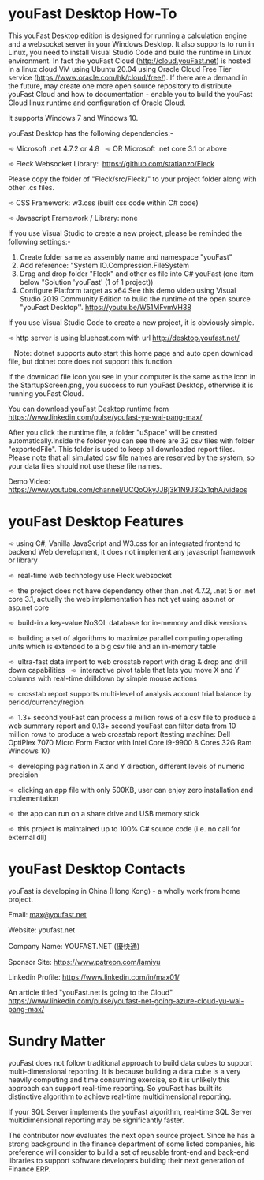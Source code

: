 # youFast Desktop How-To
This youFast Desktop edition is designed for running a calculation engine and a websocket server in your Windows Desktop. It also supports to run in Linux, you need to install Visual Studio Code and build the runtime in Linux environment. In fact the youFast Cloud (http://cloud.youFast.net) is hosted in a linux cloud VM using Ubuntu 20.04 using Oracle Cloud Free Tier service (https://www.oracle.com/hk/cloud/free/). If there are a demand in the future, may create one more open source repository to distribute youFast Cloud and how to documentation - enable you to build the youFast Cloud linux runtime and configuration of Oracle Cloud.

It supports Windows 7 and Windows 10.

youFast Desktop has the following dependencies:-

➾ Microsoft .net 4.7.2 or 4.8  
➾ OR Microsoft .net core 3.1 or above

➾ Fleck Websocket Library:  https://github.com/statianzo/Fleck

Please copy the folder of "Fleck/src/Fleck/" to your project folder along with other .cs files.

➾ CSS Framework: w3.css (built css code within C# code)

➾ Javascript Framework / Library: none

If you use Visual Studio to create a new project, please be reminded the following settings:-
1) Create folder same as assembly name and namespace "youFast"
2) Add reference: "System.IO.Compression.FileSystem
3) Drag and drop folder "Fleck" and other cs file into C# youFast (one item below "Solution 'youFast' (1 of 1 project))
4) Configure Platform target as x64
See this demo video using Visual Studio 2019 Community Edition to build the runtime of the open source "youFast Desktop''. https://youtu.be/W51MFvmVH38

If you use Visual Studio Code to create a new project, it is obviously simple.

➾ http server is using bluehost.com with url http://desktop.youfast.net/

   Note: dotnet supports auto start this home page and auto open download file, but dotnet core does not support this function.

If the download file icon you see in your computer is the same as the icon in the StartupScreen.png, you success to run youFast Desktop, otherwise it is running youFast Cloud.

You can download youFast Desktop runtime from https://www.linkedin.com/pulse/youfast-yu-wai-pang-max/

After you click the runtime file, a folder "uSpace" will be created automatically.Inside the folder you can see there are 32 csv files with folder "exportedFile". This folder is used to keep all downloaded report files. Please note that all simulated csv file names are reserved by the system, so your data files should not use these file names.

Demo Video: https://www.youtube.com/channel/UCQoQkyJJBj3k1N9J3Qx1qhA/videos

# youFast Desktop Features

➾  using C#, Vanilla JavaScript and W3.css for an integrated frontend to backend Web development, it does not implement any javascript framework or library

➾  real-time web technology use Fleck websocket

➾  the project does not have dependency other than .net 4.7.2, .net 5 or .net core 3.1, actually the web implementation has not yet using asp.net or asp.net core

➾  build-in a key-value NoSQL database for in-memory and disk versions

➾  building a set of algorithms to maximize parallel computing operating units which is extended to a big csv file and an in-memory table

➾  ultra-fast data import to web crosstab report with drag & drop and drill down capabilities
 
➾  interactive pivot table that lets you move X and Y columns with real-time drilldown by simple mouse actions

➾  crosstab report supports multi-level of analysis account trial balance by period/currency/region

➾  1.3+ second youFast can process a million rows of a csv file to produce a web summary report and 0.13+ second youFast can filter data from 10 million rows to produce a web crosstab report (testing machine: Dell OptiPlex 7070 Micro Form Factor with Intel Core i9-9900 8 Cores 32G Ram Windows 10)

➾  developing pagination in X and Y direction, different levels of numeric precision

➾  clicking an app file with only 500KB, user can enjoy zero installation and implementation

➾  the app can run on a share drive and USB memory stick

➾  this project is maintained up to 100% C# source code (i.e. no call for external dll)

# youFast Desktop Contacts

youFast is developing in China (Hong Kong) - a wholly work from home project.

Email: max@youfast.net

Website: youfast.net

Company Name: YOUFAST.NET (優快通)

Sponsor Site: https://www.patreon.com/lamiyu

Linkedin Profile: https://www.linkedin.com/in/max01/

An article titled "youFast.net is going to the Cloud" https://www.linkedin.com/pulse/youfast-net-going-azure-cloud-yu-wai-pang-max/

# Sundry Matter

youFast does not follow traditional approach to build data cubes to support multi-dimensional reporting. It is because building a data cube is a very heavily computing and time consuming exercise, so it is unlikely this approach can support real-time reporting. So youFast has built its distinctive algorithm to achieve real-time multidimensional reporting. 

If your SQL Server implements the youFast algorithm, real-time SQL Server multidimensional reporting may be significantly faster.

The contributor now evaluates the next open source project. Since he has a strong background in the finance department of some listed companies, his preference will consider to build a set of reusable front-end and back-end libraries to support software developers building their next generation of Finance ERP.
